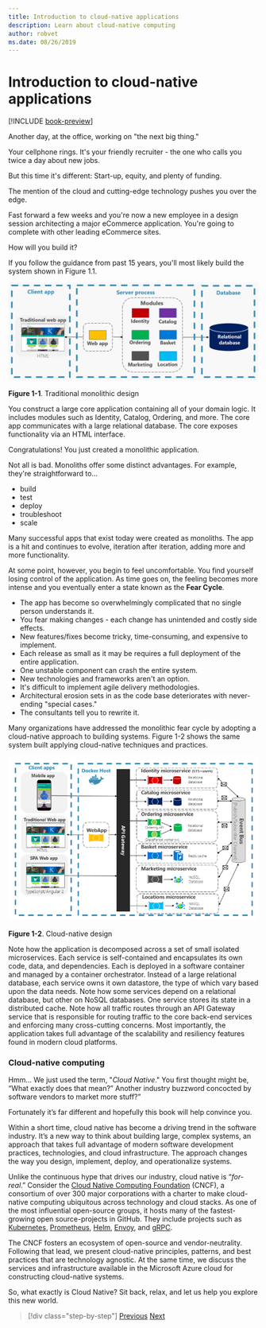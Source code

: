 ```yaml
---
title: Introduction to cloud-native applications
description: Learn about cloud-native computing
author: robvet
ms.date: 08/26/2019
---
```

# Introduction to cloud-native applications

[!INCLUDE [book-preview](../../../includes/book-preview.md)]

Another day, at the office, working on "the next big thing."

Your cellphone rings. It's your friendly recruiter - the one who calls you twice a day about new jobs.

But this time it's different: Start-up, equity, and plenty of funding.

The mention of the cloud and cutting-edge technology pushes you over the edge.

Fast forward a few weeks and you're now a new employee in a design session architecting a major eCommerce application. You're going to complete with other leading eCommerce sites.

How will you build it?

If you follow the guidance from past 15 years, you'll most likely build the system shown in Figure 1.1.

![Traditional monolithic design](./media/monolithic-design.png)

**Figure 1-1**. Traditional monolithic design

You construct a large core application containing all of your domain logic. It includes modules such as Identity, Catalog, Ordering, and more. The core app communicates with a large relational database. The core exposes functionality via an HTML interface.

Congratulations!  You just created a monolithic application.

Not all is bad. Monoliths offer some distinct advantages. For example, they're straightforward to...

- build
- test
- deploy
- troubleshoot
- scale

Many successful apps that exist today were created as monoliths. The app is a hit and continues to evolve, iteration after iteration, adding more and more functionality.

At some point, however, you begin to feel uncomfortable. You find yourself losing control of the application. As time goes on, the feeling becomes more intense and you eventually enter a state known as the **Fear Cycle**.

- The app has become so overwhelmingly complicated that no single person understands it.
- You fear making changes - each change has unintended and costly side effects.
- New features/fixes become tricky, time-consuming, and expensive to implement.
- Each release as small as it may be requires a full deployment of the entire application.
- One unstable component can crash the entire system.
- New technologies and frameworks aren't an option.
- It's difficult to implement agile delivery methodologies.
- Architectural erosion sets in as the code base deteriorates with never-ending "special cases."
- The consultants tell you to rewrite it.

Many organizations have addressed the monolithic fear cycle by adopting a cloud-native approach to building systems. Figure 1-2 shows the same system built applying cloud-native techniques and practices.

![Cloud-Native Design](./media/cloud-native-design.png)

**Figure 1-2**. Cloud-native design

Note how the application is decomposed across a set of small isolated microservices. Each service is self-contained and encapsulates its own code, data, and dependencies. Each is deployed in a software container and managed by a container orchestrator. Instead of a large relational database, each service owns it own datastore, the type of which vary based upon the data needs. Note how some services depend on a relational database, but other on NoSQL databases. One service stores its state in a distributed cache. Note how all traffic routes through an API Gateway service that is responsible for routing traffic to the core back-end services  and enforcing many cross-cutting concerns. Most importantly, the application takes full advantage of the scalability and resiliency features found in modern cloud platforms.

### Cloud-native computing

Hmm... We just used the term, "*Cloud Native*." You first thought might be, “What exactly does that mean?” Another industry buzzword concocted by software vendors to market more stuff?”

Fortunately it’s far different and hopefully this book will help convince you.

Within a short time, cloud native has become a driving trend in the software industry. It’s a new way to think about building large, complex systems, an approach that takes full advantage of modern software development practices, technologies, and cloud infrastructure. The approach changes the way you design, implement, deploy, and operationalize systems.

Unlike the continuous hype that drives our industry, cloud native is “*for-real*.” Consider the [Cloud Native Computing Foundation](https://www.cncf.io/) (CNCF), a consortium of over 300 major corporations with a charter to make cloud-native computing ubiquitous across technology and cloud stacks. As one of the most influential open-source groups, it hosts many of the fastest-growing open source-projects in GitHub. They include projects such as [Kubernetes](https://kubernetes.io/), [Prometheus](https://prometheus.io/), [Helm](https://helm.sh/), [Envoy](https://www.envoyproxy.io/), and [gRPC](https://grpc.io/).

The CNCF fosters an ecosystem of open-source and vendor-neutrality. Following that lead, we present cloud-native principles, patterns, and best practices that are technology agnostic. At the same time, we discuss the services and infrastructure available in the Microsoft Azure cloud for constructing cloud-native systems.

So, what exactly is Cloud Native? Sit back, relax, and let us help you explore this new world.

>[!div class="step-by-step"]
>[Previous](index.md)
>[Next](definition.md)
